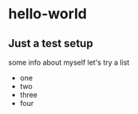 # hello-world

## Just a test setup

some info about myself
let's try a list

- one
- two
- three
- four